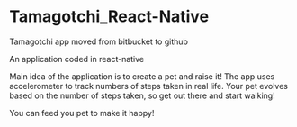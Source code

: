 # Tamagotchi_React-Native
Tamagotchi app moved from bitbucket to github

An application coded in react-native

Main idea of the application is to create a pet and raise it!
The app uses accelerometer to track numbers of steps taken in real life.
Your pet evolves based on the number of steps taken, so get out there and start walking!

You can feed you pet to make it happy!
